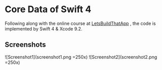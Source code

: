 # Core Data of Swift 4

Following along with the online course at [LetsBuildThatApp](https://www.letsbuildthatapp.com/course/Intermediate-Training-Core-Data)
, the code is implemented by Swift 4 & Xcode 9.2.

## Screenshots
![Screenshot1](screenshot1.png =250x)
![Screenshot2](screenshot2.png =250x)